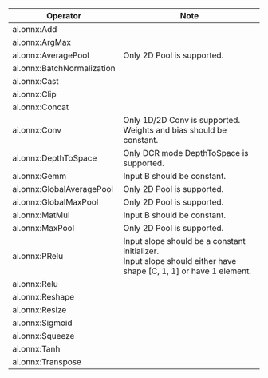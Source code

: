 <!--
Keep in sync with doco generated from /docs/execution-providers/CoreML-ExecutionProvider.md on the gh_pages branch
-->
|Operator|Note|
|--------|------|
|ai.onnx:Add||
|ai.onnx:ArgMax||
|ai.onnx:AveragePool|Only 2D Pool is supported.|
|ai.onnx:BatchNormalization||
|ai.onnx:Cast||
|ai.onnx:Clip||
|ai.onnx:Concat||
|ai.onnx:Conv|Only 1D/2D Conv is supported.<br/>Weights and bias should be constant.|
|ai.onnx:DepthToSpace|Only DCR mode DepthToSpace is supported.|
|ai.onnx:Gemm|Input B should be constant.|
|ai.onnx:GlobalAveragePool|Only 2D Pool is supported.|
|ai.onnx:GlobalMaxPool|Only 2D Pool is supported.|
|ai.onnx:MatMul|Input B should be constant.|
|ai.onnx:MaxPool|Only 2D Pool is supported.|
|ai.onnx:PRelu|Input slope should be a constant initializer.<br/>Input slope should either have shape [C, 1, 1] or have 1 element.|
|ai.onnx:Relu||
|ai.onnx:Reshape||
|ai.onnx:Resize||
|ai.onnx:Sigmoid||
|ai.onnx:Squeeze||
|ai.onnx:Tanh||
|ai.onnx:Transpose||
